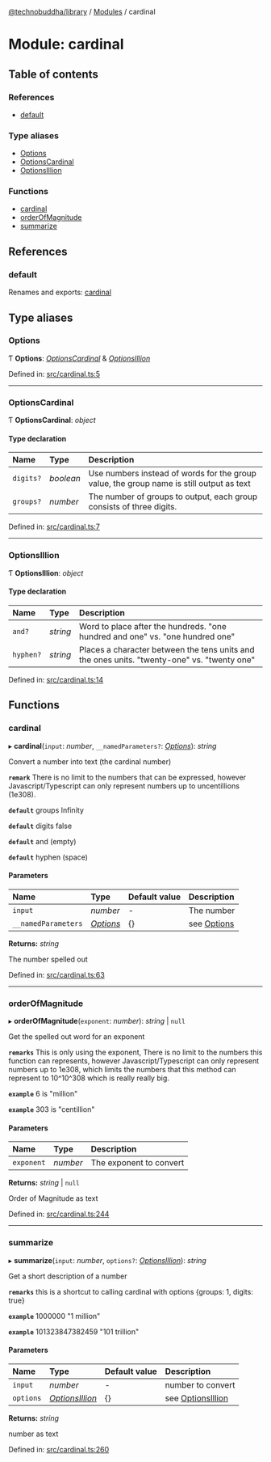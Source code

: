 [@technobuddha/library](../..) / [Modules](../Modules.md) / cardinal

# Module: cardinal

## Table of contents

### References

- [default](cardinal.md#default)

### Type aliases

- [Options](cardinal.md#options)
- [OptionsCardinal](cardinal.md#optionscardinal)
- [OptionsIllion](cardinal.md#optionsillion)

### Functions

- [cardinal](cardinal.md#cardinal)
- [orderOfMagnitude](cardinal.md#orderofmagnitude)
- [summarize](cardinal.md#summarize)

## References

### default

Renames and exports: [cardinal](cardinal.md#cardinal)

## Type aliases

### Options

Ƭ **Options**: [*OptionsCardinal*](cardinal.md#optionscardinal) & [*OptionsIllion*](cardinal.md#optionsillion)

Defined in: [src/cardinal.ts:5](../src/cardinal.ts#L5)

___

### OptionsCardinal

Ƭ **OptionsCardinal**: *object*

#### Type declaration

| Name | Type | Description |
| :------ | :------ | :------ |
| `digits?` | *boolean* | Use numbers instead of words for the group value, the group name is still output as text |
| `groups?` | *number* | The number of groups to output, each group consists of three digits. |

Defined in: [src/cardinal.ts:7](../src/cardinal.ts#L7)

___

### OptionsIllion

Ƭ **OptionsIllion**: *object*

#### Type declaration

| Name | Type | Description |
| :------ | :------ | :------ |
| `and?` | *string* | Word to place after the hundreds.  "one hundred and one" vs. "one hundred one" |
| `hyphen?` | *string* | Places a character between the tens units and the ones units.  "twenty-one" vs. "twenty one" |

Defined in: [src/cardinal.ts:14](../src/cardinal.ts#L14)

## Functions

### cardinal

▸ **cardinal**(`input`: *number*, `__namedParameters?`: [*Options*](cardinal.md#options)): *string*

Convert a number into text (the cardinal number)

**`remark`** There is no limit to the numbers that can be expressed, however Javascript/Typescript can only represent numbers
up to uncentillions (1e308).

**`default`** groups Infinity

**`default`** digits false

**`default`** and (empty)

**`default`** hyphen (space)

#### Parameters

| Name | Type | Default value | Description |
| :------ | :------ | :------ | :------ |
| `input` | *number* | - | The number |
| `__namedParameters` | [*Options*](cardinal.md#options) | {} | see [Options](cardinal.md#options) |

**Returns:** *string*

The number spelled out

Defined in: [src/cardinal.ts:63](../src/cardinal.ts#L63)

___

### orderOfMagnitude

▸ **orderOfMagnitude**(`exponent`: *number*): *string* \| ``null``

Get the spelled out word for an exponent

**`remarks`** This is only using the exponent, There is no limit to the numbers this function can represents, however Javascript/Typescript can only represent
numbers up to 1e308, which limits the numbers that this method can represent to 10^10^308 which is really really big.

**`example`** 6 is "million"

**`example`** 303 is "centillion"

#### Parameters

| Name | Type | Description |
| :------ | :------ | :------ |
| `exponent` | *number* | The exponent to convert |

**Returns:** *string* \| ``null``

Order of Magnitude as text

Defined in: [src/cardinal.ts:244](../src/cardinal.ts#L244)

___

### summarize

▸ **summarize**(`input`: *number*, `options?`: [*OptionsIllion*](cardinal.md#optionsillion)): *string*

Get a short description of a number

**`remarks`** this is a shortcut to calling cardinal with options {groups: 1, digits: true}

**`example`** 1000000 "1 million"

**`example`** 101323847382459 "101 trillion"

#### Parameters

| Name | Type | Default value | Description |
| :------ | :------ | :------ | :------ |
| `input` | *number* | - | number to convert |
| `options` | [*OptionsIllion*](cardinal.md#optionsillion) | {} | see [OptionsIllion](cardinal.md#optionsillion) |

**Returns:** *string*

number as text

Defined in: [src/cardinal.ts:260](../src/cardinal.ts#L260)
